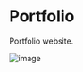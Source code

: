 # Portfolio
Portfolio website.


![image](https://github.com/Isha3007/Portfolio/assets/112820841/d104e393-5700-4efd-b310-edb63fe30ec1)

